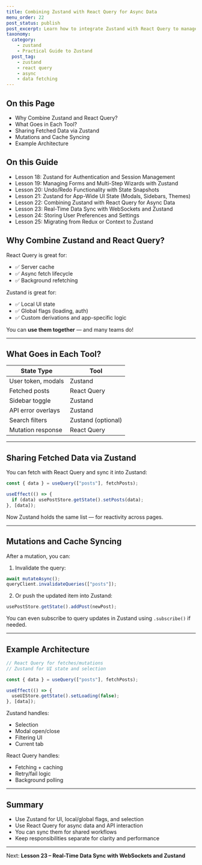 ```yaml
---
title: Combining Zustand with React Query for Async Data
menu_order: 22
post_status: publish
post_excerpt: Learn how to integrate Zustand with React Query to manage global async data alongside local state.
taxonomy:
  category:
    - zustand
    - Practical Guide to Zustand
  post_tag:
    - zustand
    - react query
    - async
    - data fetching
---
```


<div class="toc" markdown="1">

<div class="otp" markdown="1">

## On this Page

- Why Combine Zustand and React Query?
- What Goes in Each Tool?
- Sharing Fetched Data via Zustand
- Mutations and Cache Syncing
- Example Architecture

</div>

<div class="otg" markdown="1">

## On this Guide

- Lesson 18: Zustand for Authentication and Session Management
- Lesson 19: Managing Forms and Multi-Step Wizards with Zustand
- Lesson 20: Undo/Redo Functionality with State Snapshots
- Lesson 21: Zustand for App-Wide UI State (Modals, Sidebars, Themes)
- Lesson 22: Combining Zustand with React Query for Async Data
- Lesson 23: Real-Time Data Sync with WebSockets and Zustand
- Lesson 24: Storing User Preferences and Settings
- Lesson 25: Migrating from Redux or Context to Zustand

</div>

</div>

<div class="guru-main" markdown="1">

## Why Combine Zustand and React Query?

React Query is great for:

- ✅ Server cache
- ✅ Async fetch lifecycle
- ✅ Background refetching

Zustand is great for:

- ✅ Local UI state
- ✅ Global flags (loading, auth)
- ✅ Custom derivations and app-specific logic

You can **use them together** — and many teams do!

---

## What Goes in Each Tool?

| State Type         | Tool               |
| ------------------ | ------------------ |
| User token, modals | Zustand            |
| Fetched posts      | React Query        |
| Sidebar toggle     | Zustand            |
| API error overlays | Zustand            |
| Search filters     | Zustand (optional) |
| Mutation response  | React Query        |

---

## Sharing Fetched Data via Zustand

You can fetch with React Query and sync it into Zustand:

```ts
const { data } = useQuery(["posts"], fetchPosts);

useEffect(() => {
  if (data) usePostStore.getState().setPosts(data);
}, [data]);
```

Now Zustand holds the same list — for reactivity across pages.

---

## Mutations and Cache Syncing

After a mutation, you can:

1. Invalidate the query:

```ts
await mutateAsync();
queryClient.invalidateQueries(["posts"]);
```

2. Or push the updated item into Zustand:

```ts
usePostStore.getState().addPost(newPost);
```

You can even subscribe to query updates in Zustand using `.subscribe()` if needed.

---

## Example Architecture

```ts
// React Query for fetches/mutations
// Zustand for UI state and selection

const { data } = useQuery(["posts"], fetchPosts);

useEffect(() => {
  useUIStore.getState().setLoading(false);
}, [data]);
```

Zustand handles:

- Selection
- Modal open/close
- Filtering UI
- Current tab

React Query handles:

- Fetching + caching
- Retry/fail logic
- Background polling

---

## Summary

- Use Zustand for UI, local/global flags, and selection
- Use React Query for async data and API interaction
- You can sync them for shared workflows
- Keep responsibilities separate for clarity and performance

---

Next: **Lesson 23 – Real-Time Data Sync with WebSockets and Zustand**

</div>
